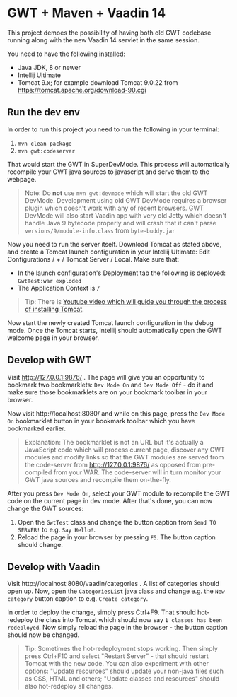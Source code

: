 # GWT + Maven + Vaadin 14

This project demoes the possibility of having both old
GWT codebase running along with the new Vaadin 14 servlet
in the same session.

You need to have the following installed:

* Java JDK, 8 or newer
* Intellij Ultimate
* Tomcat 9.x; for example download Tomcat 9.0.22 from https://tomcat.apache.org/download-90.cgi

## Run the dev env
 
In order to run this project you need to run the following in your terminal: 

1. `mvn clean package`
2. `mvn gwt:codeserver`

That would start the GWT in SuperDevMode. This process will
automatically recompile your GWT java sources to javascript and serve them to
the webpage.

> Note: Do **not** use `mvn gwt:devmode` which will start the old GWT DevMode.
Development using old GWT DevMode requires a browser plugin which doesn't work with
any of recent browsers. GWT DevMode will also start Vaadin app with very old Jetty
which doesn't handle Java 9 bytecode properly and will crash that it can't parse `versions/9/module-info.class` from `byte-buddy.jar`

Now you need to run the server itself. Download Tomcat as stated above, and
create a Tomcat launch configuration in your Intellij Ultimate:
Edit Configurations / + / Tomcat Server / Local. Make sure that:

* In the launch configuration's Deployment tab the following is deployed:
`GwtTest:war exploded`
* The Application Context is `/`

> Tip: There is [Youtube video which will guide you through the process of
installing Tomcat](https://www.youtube.com/watch?v=M0Q7D03bYXc&t=10s).

Now start the newly created Tomcat launch configuration in the debug mode. Once the Tomcat starts,
Intellij should automatically open the GWT welcome page in your browser.

## Develop with GWT

Visit http://127.0.0.1:9876/ . The page will give you an opportunity
to bookmark two bookmarklets: `Dev Mode On` and `Dev Mode Off` - do it
and make sure those bookmarklets are on your bookmark toolbar in your browser.

Now visit http://localhost:8080/ and while on this page, press the `Dev Mode On` bookmarklet button
in your bookmark toolbar which you have bookmarked earlier.

> Explanation: The bookmarklet is not
an URL but it's actually a JavaScript code which will process current page, discover any
GWT modules and modify links so that the GWT modules are served from the code-server
from http://127.0.0.1:9876/ as opposed from pre-compiled from your WAR.
The code-server will in turn monitor your GWT java sources and recompile them on-the-fly.

After you press `Dev Mode On`, select your GWT module to recompile the
GWT code on the current page in dev mode. After that's done, you can now change the
GWT sources:

1. Open the `GwtTest` class and change the button caption from `Send TO SERVER!` to e.g.
  `Say Hello!`.
2. Reload the page in your browser by pressing `F5`. The button caption should change.

## Develop with Vaadin

Visit http://localhost:8080/vaadin/categories . A list of categories should open up.
Now, open the `CategoriesList` java class and change e.g.
the `New category` button caption to e.g. `Create category`.

In order to deploy the change, simply press Ctrl+F9. That should hot-redeploy
the class into Tomcat which should now say `1 classes has been redeployed`.
Now simply reload the page in the browser - the button caption should now be changed.

> Tip: Sometimes the hot-redeployment stops working. Then simply press
Ctrl+F10 and select "Restart Server" - that should restart Tomcat with the
new code. You can also experiment with other options: "Update resources"
should update your non-java files such as CSS, HTML and others;
"Update classes and resources" should also hot-redeploy all changes.
